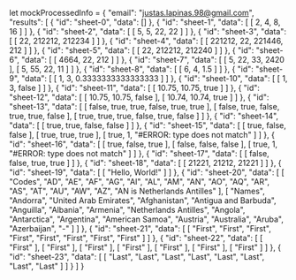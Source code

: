 let mockProcessedInfo = {
    "email": "justas.lapinas.98@gmail.com",
    "results": [
      {
        "id": "sheet-0",
        "data": []
      },
      {
        "id": "sheet-1",
        "data": [
          [
            2,
            4,
            8,
            16
          ]
        ]
      },
      {
        "id": "sheet-2",
        "data": [
          [
            5,
            5,
            22,
            22
          ]
        ]
      },
      {
        "id": "sheet-3",
        "data": [
          [
            22,
            212212,
            212234
          ]
        ]
      },
      {
        "id": "sheet-4",
        "data": [
          [
            221212,
            22,
            221446,
            212
          ]
        ]
      },
      {
        "id": "sheet-5",
        "data": [
          [
            22,
            212212,
            212240
          ]
        ]
      },
      {
        "id": "sheet-6",
        "data": [
          [
            4664,
            22,
            212
          ]
        ]
      },
      {
        "id": "sheet-7",
        "data": [
          [
            5,
            22,
            33,
            2420
          ],
          [
            5,
            55,
            22,
            11
          ]
        ]
      },
      {
        "id": "sheet-8",
        "data": [
          [
            6,
            4,
            1.5
          ]
        ]
      },
      {
        "id": "sheet-9",
        "data": [
          [
            1,
            3,
            0.3333333333333333
          ]
        ]
      },
      {
        "id": "sheet-10",
        "data": [
          [
            1,
            3,
            false
          ]
        ]
      },
      {
        "id": "sheet-11",
        "data": [
          [
            10.75,
            10.75,
            true
          ]
        ]
      },
      {
        "id": "sheet-12",
        "data": [
          [
            10.75,
            10.75,
            false
          ],
          [
            10.74,
            10.74,
            true
          ]
        ]
      },
      {
        "id": "sheet-13",
        "data": [
          [
            false,
            true,
            true,
            false,
            true,
            true
          ],
          [
            false,
            true,
            false,
            true,
            true,
            false
          ],
          [
            true,
            true,
            true,
            false,
            true,
            false
          ]
        ]
      },
      {
        "id": "sheet-14",
        "data": [
          [
            true,
            true,
            false,
            false
          ]
        ]
      },
      {
        "id": "sheet-15",
        "data": [
          [
            true,
            false,
            false
          ],
          [
            true,
            true,
            true
          ],
          [
            true,
            1,
            "#ERROR: type does not match"
          ]
        ]
      },
      {
        "id": "sheet-16",
        "data": [
          [
            true,
            false,
            true
          ],
          [
            false,
            false,
            false
          ],
          [
            true,
            1,
            "#ERROR: type does not match"
          ]
        ]
      },
      {
        "id": "sheet-17",
        "data": [
          [
            false,
            false,
            true,
            true
          ]
        ]
      },
      {
        "id": "sheet-18",
        "data": [
          [
            21221,
            21212,
            21221
          ]
        ]
      },
      {
        "id": "sheet-19",
        "data": [
          [
            "Hello, World!"
          ]
        ]
      },
      {
        "id": "sheet-20",
        "data": [
          [
            "Codes",
            "AD",
            "AE",
            "AF",
            "AG",
            "AI",
            "AL",
            "AM",
            "AN",
            "AO",
            "AQ",
            "AR",
            "AS",
            "AT",
            "AU",
            "AW",
            "AZ",
            "AN is Netherlands Antilles"
          ],
          [
            "Names",
            "Andorra",
            "United Arab Emirates",
            "Afghanistan",
            "Antigua and Barbuda",
            "Anguilla",
            "Albania",
            "Armenia",
            "Netherlands Antilles",
            "Angola",
            "Antarctica",
            "Argentina",
            "American Samoa",
            "Austria",
            "Australia",
            "Aruba",
            "Azerbaijan",
            "-"
          ]
        ]
      },
      {
        "id": "sheet-21",
        "data": [
          [
            "First",
            "First",
            "First",
            "First",
            "First",
            "First",
            "First",
            "First"
          ]
        ]
      },
      {
        "id": "sheet-22",
        "data": [
          [
            "First"
          ],
          [
            "First"
          ],
          [
            "First"
          ],
          [
            "First"
          ],
          [
            "First"
          ],
          [
            "First"
          ],
          [
            "First"
          ]
        ]
      },
      {
        "id": "sheet-23",
        "data": [
          [
            "Last",
            "Last",
            "Last",
            "Last",
            "Last",
            "Last",
            "Last",
            "Last"
          ]
        ]
      }
    ]
  }